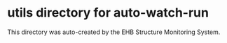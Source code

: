 # utils directory for auto-watch-run

This directory was auto-created by the EHB Structure Monitoring System.